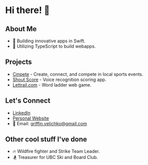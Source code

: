 # Hi there! 👋

## About Me
- 🚀 Building innovative apps in Swift.
- 🚀 Utilizing TypeScript to build webapps.

## Projects
- [Cmpete](https://cmpete.com) - Create, connect, and compete in local sports events.
- [Shout Score](https://gv1000.com/shoutscore) - Voice recognition scoring app.
- [Lettrail.com](https://www.lettrail.com/) - Word ladder web game.

## Let's Connect
- [LinkedIn](https://linkedin.com/in/gvelichko)
- [Personal Website](https://gv1000.com)
- 📧 Email: [griffin.velichko@gmail.com](mailto:griffin.velichko@gmail.com)

## Other cool stuff I've done
- 🔥 Wildfire fighter and Strike Team Leader.
- 🏂 Treasurer for UBC Ski and Board Club.
